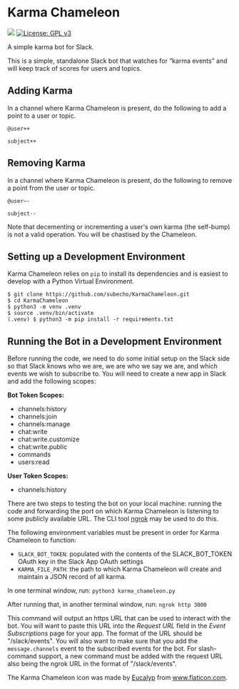 # Karma Chameleon
![](https://github.com/subecho/KarmaChameleon/workflows/CI%20Tests/badge.svg)
[![License: GPL v3](https://img.shields.io/badge/License-GPLv3-blue.svg)](https://www.gnu.org/licenses/gpl-3.0)

A simple karma bot for Slack.

This is a simple, standalone Slack bot that watches for “karma events” and will keep track
of scores for users and topics.

## Adding Karma
In a channel where Karma Chameleon is present, do the following to add a point to a user
or topic.

`@user++`

`subject++`

## Removing Karma
In a channel where Karma Chameleon is present, do the following to remove a point from the
user or topic.

`@user—-`

`subject--`

Note that decementing or incrementing a user's own karma (the self-bump) is not a valid
operation.  You will be chastised by the Chameleon.

## Setting up a Development Environment
Karma Chameleon relies on `pip` to install its dependencies and is easiest to develop with
a Python Virtual Environment.

```
$ git clone https://github.com/subecho/KarmaChameleon.git
$ cd KarmaChameleon
$ python3 -m venv .venv
$ source .venv/bin/activate
(.venv) $ python3 -m pip install -r requirements.txt
```

## Running the Bot in a Development Environment
Before running the code, we need to do some initial setup on the Slack side so that Slack
knows who we are, we are who we say we are, and which events we wish to subscribe to. You
will need to create a new app in Slack and add the following scopes:

**Bot Token Scopes:**
- channels:history
- channels:join
- channels:manage
- chat:write
- chat:write.customize
- chat:write.public
- commands
- users:read

**User Token Scopes:**
- channels:history

There are two steps to testing the bot on your local machine: running the code and
forwarding the port on which Karma Chameleon is listening to some publicly available URL.
The CLI tool [ngrok](https://ngrok.com) may be used to do this.

The following environment variables must be present in order for Karma Chameleon to
function:
- `SLACK_BOT_TOKEN`: populated with the contents of the SLACK_BOT_TOKEN OAuth key in the
  Slack App OAuth settings
- `KARMA_FILE_PATH`: the path to which Karma Chameleon will create and maintain a JSON
  record of all karma.

In one terminal window, run: `python3 karma_chameleon.py`

After running that, in another terminal window, run: `ngrok http 3000`

This command will output an https URL that can be used to interact with the bot. You will
want to paste this URL into the _Request URL_ field in the _Event Subscriptions_ page for
your app. The format of the URL should be "<ngrok URL>/slack/events".  You will also want
to make sure that you add the `message.channels` event to the subscribed events for the
bot.  For slash-command support, a new command must be added with the request URL also
being the ngrok URL in the format of "<ngrok URL>/slack/events".

The Karma Chameleon icon was made by [Eucalyp](https://www.flaticon.com/authors/eucalyp)
from www.flaticon.com.
